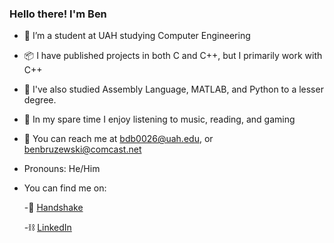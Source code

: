 ### Hello there! I'm Ben
- 🚀 I’m a student at UAH studying Computer Engineering 
- 📦 I have published projects in both C and C++, but I primarily work with C++
- 🤖 I've also studied Assembly Language, MATLAB, and Python to a lesser degree. 
- 🎵 In my spare time I enjoy listening to music, reading, and gaming
- 📧 You can reach me at bdb0026@uah.edu, or benbruzewski@comcast.net
- Pronouns: He/Him
- You can find me on:

  -🤝 [Handshake](https://uah.joinhandshake.com/users/21468793)
  
  -⛓️ [LinkedIn](https://www.linkedin.com/in/benbruzewski)
